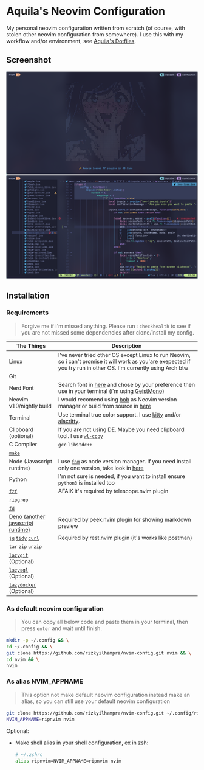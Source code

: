 # Aquila's Neovim Configuration
My personal neovim configuration written from scratch (of course, with stolen other neovim configuration from somewhere). I use this with my workflow and/or environment, see [Aquila's Dotfiles](https://github.com/rizkyilhampra/dotfilesv2).

## Screenshot
![screenshot](./src/2024-03-15-221218_hyprshot.png)
![screenshot-2](./src/2024-03-16-051038_hyprshot.png)

## Installation
### Requirements
> Forgive me if i'm missed anything. Please run `:checkhealth` to see if you are not missed some dependencies after clone/install my config.

The Things|Description
---|---
Linux|I've never tried other OS except Linux to run Neovim, so i can't promise it will work as you'are exepected if you try run in other OS. I'm currently using Arch btw
Git|
Nerd Font|Search font in [here](https://nerdfonts.com) and chose by your preference then use in your terminal (i'm using [GeistMono](https://github.com/ryanoasis/nerd-fonts/releases/download/v3.1.1/GeistMono.zip))
Neovim v10/nightly build|I would recomend using [bob](https://github.com/MordechaiHadad/bob) as Neovim version manager or build from source in [here](https://github.com/neovim/neovim?tab=readme-ov-file#install-from-source)
Terminal|Use terminal true color support. I use [kitty](https://sw.kovidgoyal.net/kitty/) and/or [alacritty](https://alacritty.org/).
Clipboard (optional)|If you are not using DE. Maybe you need clipboard tool. I use [`wl-copy`](https://github.com/bugaevc/wl-clipboard)
C Compiler|`gcc` `libstdc++`
[`make`](https://www.gnu.org/software/make/)|
Node (Javascript runtime)|I use [`fnm`](https://github.com/Schniz/fnm) as node version manager. If you need install only one version, take look in [here](https://github.com/nodesource/distributions?tab=readme-ov-file#installation-instructions)
Python|I'm not sure is needed, if you want to install ensure `python3` is installed too
[`fzf`](https://github.com/junegunn/fzf)|AFAIK it's required by telescope.nvim plugin
[`ripgrep`](https://github.com/BurntSushi/ripgrep)|
[`fd`](https://github.com/sharkdp/fd)|
[Deno (another javascript runtime)](https://deno.com/)|Required by peek.nvim plugin for showing markdown preview
[`jq`](https://github.com/sharkdp/fd) [`tidy`](https://www.html-tidy.org/) [`curl`](https://curl.se/)|Required by rest.nvim plugin (it's works like postman)
`tar` `zip` `unzip`|
[`lazygit`](https://github.com/jesseduffield/lazygit) (Optional)|
[`lazysql`](https://github.com/jorgerojas26/lazysql) (Optional)|
[`lazydocker`](https://github.com/jesseduffield/lazydocker) (Optional)|

### As default neovim configuration
> You can copy all below code and paste them in your terminal, then press `enter` and wait until finish.
```bash
mkdir -p ~/.config && \
cd ~/.config && \
git clone https://github.com/rizkyilhampra/nvim-config.git nvim && \
cd nvim && \
nvim
```
### As alias NVIM_APPNAME
> This option not make default neovim configuration instead make an alias, so you can still use your default neovim configuration
```bash
git clone https://github.com/rizkyilhampra/nvim-config.git ~/.config/ripnvim && \
NVIM_APPNAME=ripnvim nvim
```

Optional:
- Make shell alias in your shell configuration, ex in zsh:
    ```bash
    # ~/.zshrc
    alias ripnvim=NVIM_APPNAME=ripnvim nvim
    ```